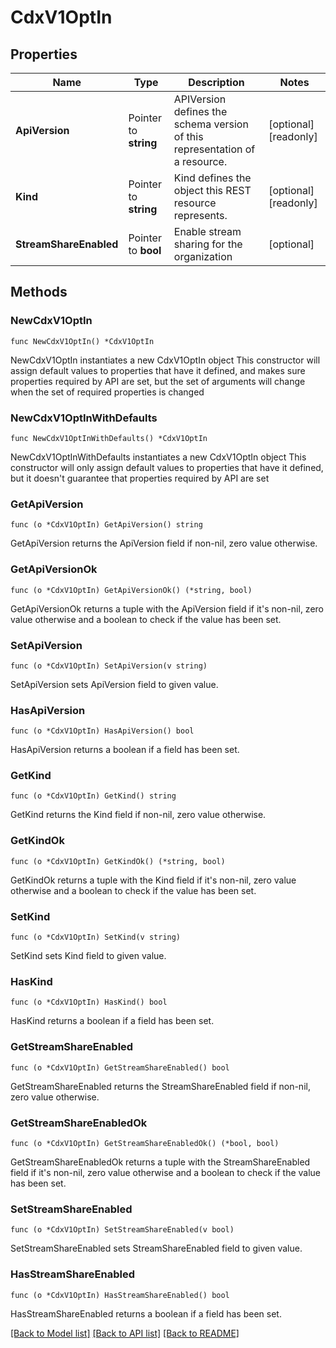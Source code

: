 # CdxV1OptIn

## Properties

Name | Type | Description | Notes
------------ | ------------- | ------------- | -------------
**ApiVersion** | Pointer to **string** | APIVersion defines the schema version of this representation of a resource. | [optional] [readonly] 
**Kind** | Pointer to **string** | Kind defines the object this REST resource represents. | [optional] [readonly] 
**StreamShareEnabled** | Pointer to **bool** | Enable stream sharing for the organization | [optional] 

## Methods

### NewCdxV1OptIn

`func NewCdxV1OptIn() *CdxV1OptIn`

NewCdxV1OptIn instantiates a new CdxV1OptIn object
This constructor will assign default values to properties that have it defined,
and makes sure properties required by API are set, but the set of arguments
will change when the set of required properties is changed

### NewCdxV1OptInWithDefaults

`func NewCdxV1OptInWithDefaults() *CdxV1OptIn`

NewCdxV1OptInWithDefaults instantiates a new CdxV1OptIn object
This constructor will only assign default values to properties that have it defined,
but it doesn't guarantee that properties required by API are set

### GetApiVersion

`func (o *CdxV1OptIn) GetApiVersion() string`

GetApiVersion returns the ApiVersion field if non-nil, zero value otherwise.

### GetApiVersionOk

`func (o *CdxV1OptIn) GetApiVersionOk() (*string, bool)`

GetApiVersionOk returns a tuple with the ApiVersion field if it's non-nil, zero value otherwise
and a boolean to check if the value has been set.

### SetApiVersion

`func (o *CdxV1OptIn) SetApiVersion(v string)`

SetApiVersion sets ApiVersion field to given value.

### HasApiVersion

`func (o *CdxV1OptIn) HasApiVersion() bool`

HasApiVersion returns a boolean if a field has been set.

### GetKind

`func (o *CdxV1OptIn) GetKind() string`

GetKind returns the Kind field if non-nil, zero value otherwise.

### GetKindOk

`func (o *CdxV1OptIn) GetKindOk() (*string, bool)`

GetKindOk returns a tuple with the Kind field if it's non-nil, zero value otherwise
and a boolean to check if the value has been set.

### SetKind

`func (o *CdxV1OptIn) SetKind(v string)`

SetKind sets Kind field to given value.

### HasKind

`func (o *CdxV1OptIn) HasKind() bool`

HasKind returns a boolean if a field has been set.

### GetStreamShareEnabled

`func (o *CdxV1OptIn) GetStreamShareEnabled() bool`

GetStreamShareEnabled returns the StreamShareEnabled field if non-nil, zero value otherwise.

### GetStreamShareEnabledOk

`func (o *CdxV1OptIn) GetStreamShareEnabledOk() (*bool, bool)`

GetStreamShareEnabledOk returns a tuple with the StreamShareEnabled field if it's non-nil, zero value otherwise
and a boolean to check if the value has been set.

### SetStreamShareEnabled

`func (o *CdxV1OptIn) SetStreamShareEnabled(v bool)`

SetStreamShareEnabled sets StreamShareEnabled field to given value.

### HasStreamShareEnabled

`func (o *CdxV1OptIn) HasStreamShareEnabled() bool`

HasStreamShareEnabled returns a boolean if a field has been set.


[[Back to Model list]](../README.md#documentation-for-models) [[Back to API list]](../README.md#documentation-for-api-endpoints) [[Back to README]](../README.md)


